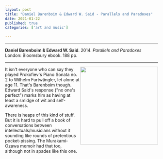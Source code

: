 ```yaml
---
layout: post
title: "Daniel Barenboim & Edward W. Said - Parallels and Paradoxes"
date: 2021-01-22
published: true
categories: ['art and music']

---
```



***
<b>Daniel Barenboim & Edward W. Said</b>. 2014. _Parallels and Paradoxes_  London: Bloomsbury ebook. 188 pp.

***

<img align="right" src="https://media.bloomsbury.com/rep/f/9781408846247.jpg"  width="256"  alt="">

It isn't everyone who can say they played Prokofiev's Piano Sonata no. 2 to Wilhelm Furtwängler, let alone at age 11.  That's Barenboim though.  Edward Said's response ("no one's perfect") marks him as having at least a smidge of wit and self-awareness.

There is heaps of this kind of stuff.  But it is hard to pull off a book of conversations between intellectuals/musicians without it sounding like rounds of pretentious pocket-pissing.  The Murakami-Ozawa memoir had that too, although not in spades like this one.
